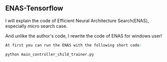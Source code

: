 ## ENAS-Tensorflow

I will explain the code of Efficient Neural Architecture Search(ENAS), especially micro search case.

And unlike the author's code, I rewrite the code of ENAS  for windows user!

```css
At first you can run the ENAS with the following short code:
```

```
python main_controller_child_trainer.py
```

